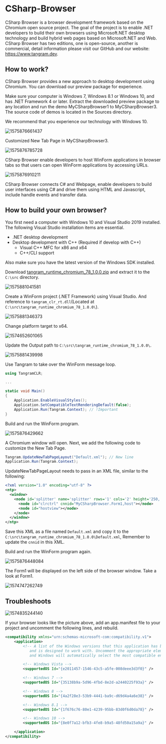 # CSharp-Browser
CSharp Browser is a browser development framework based on the Chromium open source project. The goal of the project is to enable .NET developers to build their own browsers using Microsoft.NET desktop technology and build hybrid web pages based on Microsoft.NET and Web. CSharp Browser has two editions, one is open-source, another is commercial, detail information please visit our GitHub and our website: https://www.tangram.dev.

## How to work?
CSharp Browser provides a new approach to desktop development using Chromium. You can download our preview package for experience.

Make sure your computer is Windows 7, Windows 8.1 or Windows 10, and has .NET Framework 4 or later. Extract the downloaded preview package to any location and run the demo MyCSharpBrowser1 to MyCSharpBrowser3. The source code of demos is located in the Sources directory.

We recommend that you experience our technology with Windows 10.

![1575876661437](assets/1575876661437.png)

Customized New Tab Page in MyCSharpBrowser3.

![1575876785728](assets/1575876785728.png)

CSharp Browser enable developers to host WinForm applications in browser tabs so that users can open WinForm applications by accessing URLs.

![1575876910211](assets/1575876910211.png)

CSharp Browser connects C# and Webpage, enable developers to build user interfaces using C# and drive them using HTML and Javascript, include handle events and transfer data.

## How to build your own browser?
You first need a computer with Windows 10 and Visual Studio 2019 installed. The following Visual Studio installation items are essential. 

- .NET desktop development
- Desktop development with C++ (Required if develop with C++)
  - Visual C++ MFC for x86 and x64
  - C++/CLI support

Also make sure you have the latest version of the Windows SDK installed.

Download [tangram_runtime_chromium_78_1.0.0.zip](https://github.com/TangramDev/tangram_runtime_binaries/releases/download/v1.0.0/tangram_runtime_chromium_78_1.0.0.zip) and extract it to the `C:\src` directory.

![1575881041581](assets/1575881041581.png)

Create a WinForm project (.NET Framework) using Visual Studio. And reference to `tangram_clr_rt.dll`(Located at `C:\src\tangram_runtime_chromium_78_1.0.0\`).

![1575881346373](assets/1575881346373.png)

Change platform target to x64.

![1574652601065](./assets/1574652601065.png)

Update the Output path to `C:\src\tangram_runtime_chromium_78_1.0.0\`.

![1575881439998](assets/1575881439998.png)

Use Tangram to take over the WinForm message loop.

```c#
using TangramCLR;

...

static void Main()
{
    Application.EnableVisualStyles();
    Application.SetCompatibleTextRenderingDefault(false);
    Application.Run(Tangram.Context); // !Important
}
```

Build and run the WinForm program.

![1575876429662](assets/1575876429662.png)

A Chromium window will open. Next, we add the following code to customize the New Tab Page.

```c#
Tangram.UpdateNewTabPageLayout("Default.xml"); // New line
Application.Run(Tangram.Context);
```

UpdateNewTabPageLayout needs to pass in an XML file, similar to the following:

```xml
<?xml version="1.0" encoding="utf-8" ?>
<ntp>
  <window>
    <node id='splitter' name='splitter' rows='1' cols='2' height='250,' width='350,100,' borderwidth='0' splitterwidth='2' middlecolor='RGB(180,180,180)'>
      <node id="clrctrl" cnnid="MyCSharpBrowser.Form1,host"></node>
      <node id="hostview"></node>
    </node>
  </window>
</ntp>
```

Save this XML as a file named `Default.xml` and copy it to the `C:\src\tangram_runtime_chromium_78_1.0.0\Default.xml`, Remember to update the `cnnid` in this XML.

Build and run the WinForm program again.

![1575876448084](assets/1575876448084.png)

The Form1 will be displayed on the left side of the browser window. Take a look at Form1.

![1574747262749](./assets/1574747262749.png)

## Troubleshoots
![1574835244140](./assets/1574835244140.png)

If your browser looks like the picture above, add an app.manifest file to your project and uncomment the following lines, and rebuild.

```xml
<compatibility xmlns="urn:schemas-microsoft-com:compatibility.v1">
    <application>
        <!-- A list of the Windows versions that this application has been tested on
           and is designed to work with. Uncomment the appropriate elements
           and Windows will automatically select the most compatible environment. -->

        <!-- Windows Vista -->
        <supportedOS Id="{e2011457-1546-43c5-a5fe-008deee3d3f0}" />

        <!-- Windows 7 -->
        <supportedOS Id="{35138b9a-5d96-4fbd-8e2d-a2440225f93a}" />

        <!-- Windows 8 -->
        <supportedOS Id="{4a2f28e3-53b9-4441-ba9c-d69d4a4a6e38}" />

        <!-- Windows 8.1 -->
        <supportedOS Id="{1f676c76-80e1-4239-95bb-83d0f6d0da78}" />

        <!-- Windows 10 -->
        <supportedOS Id="{8e0f7a12-bfb3-4fe8-b9a5-48fd50a15a9a}" />

    </application>
</compatibility>
```

